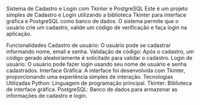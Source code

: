 Sistema de Cadastro e Login com Tkinter e PostgreSQL
Este é um projeto simples de Cadastro e Login utilizando a biblioteca Tkinter para interface gráfica e PostgreSQL como banco de dados. O sistema permite que o usuário crie um cadastro, valide um código de verificação e faça login na aplicação.

Funcionalidades
Cadastro de usuário: O usuário pode se cadastrar informando nome, email e senha.
Validação de código: Após o cadastro, um código gerado aleatoriamente é solicitado para validar o cadastro.
Login de usuário: O usuário pode fazer login usando seu nome de usuário e senha cadastrados.
Interface Gráfica: A interface foi desenvolvida com Tkinter, proporcionando uma experiência simples de interação.
Tecnologias Utilizadas
Python: Linguagem de programação principal.
Tkinter: Biblioteca de interface gráfica.
PostgreSQL: Banco de dados para armazenar as informações de cadastro e login.
